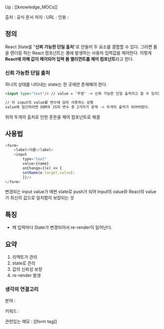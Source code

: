 ---
---


Up : [[knowledge_MOCs]]

출처 : 공식 문서 
저자 :
URL : 
인용 : 

## 정의 

React State를 "**신뢰 가능한 단일 출처**"로 만들어 두 요소를 결합할 수 있다. 그러면 폼을 렌더링 하는 React 컴포넌트는 폼에 발생하는 사용자 입력값을 제어한다. 이렇게 **React에 의해 값이 제어되어 입력 폼 엘리먼트를 제어 컴포넌트**라고 한다. 

### 신뢰 가능한 단일 출처
하나의 상태를 나타내는 state는 한 곳에만 존재해야 한다. 
```html
<input type="text"/> // value = '주영' -> 신뢰 가능한 단일 출처라고 할 수 있지만

// 이 input의 value를 변수에 담아 사용하는 상황
value에 접근하려면 DOM과 JS의 변수 총 2가지가 존재 -> 두개의 출처가 되어버렸다.  


```

위의 두개의 출처로 인한 혼돈을 제어 컴포넌트로 해결 

## 사용법
```js
<form>
	<label>이름</label>
	<input
		type="text"
		value={name}
		onChange={(e) => {
		setName(e.target.value);
		}}/>
</form>
```

변경되는 input value가 매번 state로 push가 되어 Input의 value와 React의 value가 최신의 값으로 일치함이 보장되는 것 

## 특징
- 매 입력마다 State가 변경되어서 re-render이 일어난다.


## 요약
1. 리액트가 관리
2. state로 관리
3. 값의 신뢰성 보장
4. re-render 발생


### 생각의 연결고리
분야 :

키워드 :

관련있는 메모 : [[form tag]]